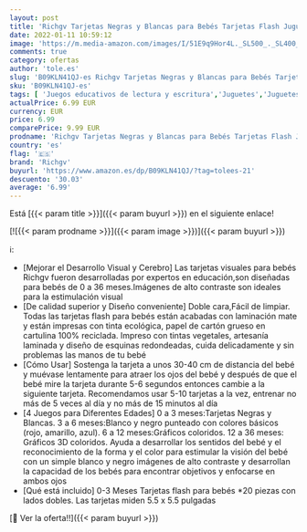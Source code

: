 ```yaml
---
layout: post
title: 'Richgv Tarjetas Negras y Blancas para Bebés Tarjetas Flash Juguetes Bebes 0-3 Meses Tarjetas Flashcards Tarjeta Visual de Alto Contraste para Bebés Recién Naci 5.5 x 5.5 Pulgadas 40 Imágenes'
date: 2022-01-11 10:59:12
image: 'https://m.media-amazon.com/images/I/51E9q9Hor4L._SL500_._SL400_.jpg'
comments: true
category: ofertas
author: 'tole.es'
slug: 'B09KLN41QJ-es Richgv Tarjetas Negras y Blancas para Bebés Tarjetas Flash...'
sku: 'B09KLN41QJ-es'
tags: [ 'Juegos educativos de lectura y escritura','Juguetes','Juguetes educativos','Juguetes y juegos','bebés','richgv', ]
actualPrice: 6.99 EUR
currency: EUR
price: 6.99
comparePrice: 9.99 EUR
prodname: 'Richgv Tarjetas Negras y Blancas para Bebés Tarjetas Flash Juguetes Bebes 0-3 Meses Tarjetas Flashcards Tarjeta Visual de Alto Contraste para Bebés Recién Naci 5.5 x 5.5 Pulgadas 40 Imágenes'
country: 'es'
flag: '🇪🇸'
brand: 'Richgv'
buyurl: 'https://www.amazon.es/dp/B09KLN41QJ/?tag=tolees-21'
descuento: '30.03'
average: '6.99'
---
```


Está [{{< param title >}}]({{< param buyurl >}}) en el siguiente enlace!

[![{{< param prodname >}}]({{< param image >}})]({{< param buyurl >}})

ℹ️:

- [Mejorar el Desarrollo Visual y Cerebro] Las tarjetas visuales para bebés Richgv fueron desarrolladas por expertos en educación,son diseñadas para bebés de 0 a 36 meses.Imágenes de alto contraste son ideales para la estimulación visual
- [De calidad superior y Diseño conveniente] Doble cara,Fácil de limpiar. Todas las tarjetas flash para bebés están acabadas con laminación mate y están impresas con tinta ecológica, papel de cartón grueso en cartulina 100% reciclada. Impreso con tintas vegetales, artesanía laminada y diseño de esquinas redondeadas, cuida delicadamente y sin problemas las manos de tu bebé
- [Cómo Usar] Sostenga la tarjeta a unos 30-40 cm de distancia del bebé y muévase lentamente para atraer los ojos del bebé y después de que el bebé mire la tarjeta durante 5-6 segundos entonces cambie a la siguiente tarjeta. Recomendamos usar 5-10 tarjetas a la vez, entrenar no más de 5 veces al día y no más de 15 minutos al día
- [4 Juegos para Diferentes Edades] 0 a 3 meses:Tarjetas Negras y Blancas. 3 a 6 meses:Blanco y negro punteado con colores básicos (rojo, amarillo, azul). 6 a 12 meses:Gráficos coloridos. 12 a 36 meses: Gráficos 3D coloridos. Ayuda a desarrollar los sentidos del bebé y el reconocimiento de la forma y el color para estimular la visión del bebé con un simple blanco y negro imágenes de alto contraste y desarrollan la capacidad de los bebés para encontrar objetivos y enfocarse en ambos ojos
- [Qué está incluido] 0-3 Meses Tarjetas flash para bebés *20 piezas con lados dobles. Las tarjetas miden 5.5 x 5.5 pulgadas

[🛒 Ver la oferta!!]({{< param buyurl >}})
